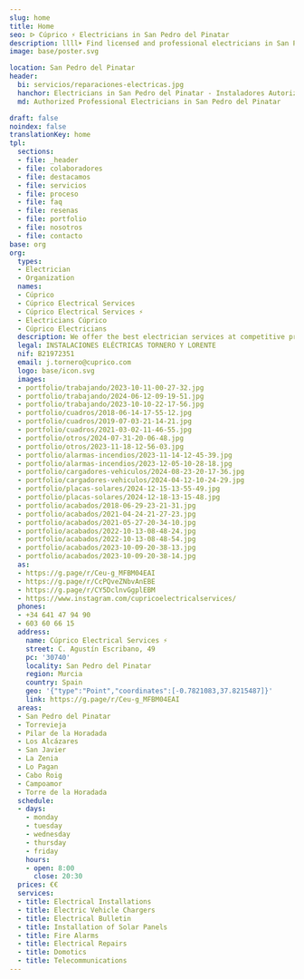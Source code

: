 ```yaml
---
slug: home
title: Home
seo: ᐅ Cúprico ⚡️ Electricians in San Pedro del Pinatar
description: llll➤ Find licensed and professional electricians in San Pedro del Pinatar. Near you for breakdowns, installations and more ✅ Contact now!
image: base/poster.svg

location: San Pedro del Pinatar
header:
  bi: servicios/reparaciones-electricas.jpg
  hanchor: Electricians in San Pedro del Pinatar - Instaladores Autorizados
  md: Authorized Professional Electricians in San Pedro del Pinatar

draft: false
noindex: false
translationKey: home
tpl:
  sections:
  - file: _header
  - file: colaboradores
  - file: destacamos
  - file: servicios
  - file: proceso
  - file: faq
  - file: resenas
  - file: portfolio
  - file: nosotros
  - file: contacto
base: org
org:
  types:
  - Electrician
  - Organization
  names:
  - Cúprico
  - Cúprico Electrical Services
  - Cúprico Electrical Services ⚡
  - Electricians Cúprico
  - Cúprico Electricians
  description: We offer the best electrician services at competitive prices. Cúprico offers solutions to electrical related problems.
  legal: INSTALACIONES ELÉCTRICAS TORNERO Y LORENTE
  nif: B21972351
  email: j.tornero@cuprico.com
  logo: base/icon.svg
  images:
  - portfolio/trabajando/2023-10-11-00-27-32.jpg
  - portfolio/trabajando/2024-06-12-09-19-51.jpg
  - portfolio/trabajando/2023-10-10-22-17-56.jpg
  - portfolio/cuadros/2018-06-14-17-55-12.jpg
  - portfolio/cuadros/2019-07-03-21-14-21.jpg
  - portfolio/cuadros/2021-03-02-11-46-55.jpg
  - portfolio/otros/2024-07-31-20-06-48.jpg
  - portfolio/otros/2023-11-18-12-56-03.jpg
  - portfolio/alarmas-incendios/2023-11-14-12-45-39.jpg
  - portfolio/alarmas-incendios/2023-12-05-10-28-18.jpg
  - portfolio/cargadores-vehiculos/2024-08-23-20-17-36.jpg
  - portfolio/cargadores-vehiculos/2024-04-12-10-24-29.jpg
  - portfolio/placas-solares/2024-12-15-13-55-49.jpg
  - portfolio/placas-solares/2024-12-18-13-15-48.jpg
  - portfolio/acabados/2018-06-29-23-21-31.jpg
  - portfolio/acabados/2021-04-24-21-27-23.jpg
  - portfolio/acabados/2021-05-27-20-34-10.jpg
  - portfolio/acabados/2022-10-13-08-48-24.jpg
  - portfolio/acabados/2022-10-13-08-48-54.jpg
  - portfolio/acabados/2023-10-09-20-38-13.jpg
  - portfolio/acabados/2023-10-09-20-38-14.jpg
  as:
  - https://g.page/r/Ceu-g_MFBM04EAI
  - https://g.page/r/CcPQveZNbvAnEBE
  - https://g.page/r/CY5DclnvGgplEBM
  - https://www.instagram.com/cupricoelectricalservices/
  phones:
  - +34 641 47 94 90
  - 603 60 66 15
  address:
    name: Cúprico Electrical Services ⚡
    street: C. Agustín Escribano, 49
    pc: '30740'
    locality: San Pedro del Pinatar
    region: Murcia
    country: Spain
    geo: '{"type":"Point","coordinates":[-0.7821083,37.8215487]}'
    link: https://g.page/r/Ceu-g_MFBM04EAI
  areas:
  - San Pedro del Pinatar
  - Torrevieja
  - Pilar de la Horadada
  - Los Alcázares
  - San Javier
  - La Zenia
  - Lo Pagan
  - Cabo Roig
  - Campoamor
  - Torre de la Horadada
  schedule:
  - days:
    - monday
    - tuesday
    - wednesday
    - thursday
    - friday
    hours:
    - open: 8:00
      close: 20:30
  prices: €€
  services:
  - title: Electrical Installations
  - title: Electric Vehicle Chargers
  - title: Electrical Bulletin
  - title: Installation of Solar Panels
  - title: Fire Alarms
  - title: Electrical Repairs
  - title: Domotics
  - title: Telecommunications
---
```

